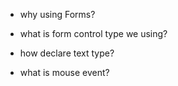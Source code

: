 * why using Forms?

* what is form control type we using?

* how declare text type?

* what is mouse event?
